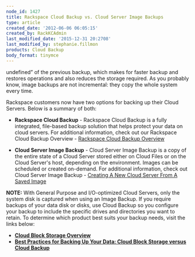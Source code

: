 ```yaml
---
node_id: 1427
title: Rackspace Cloud Backup vs. Cloud Server Image Backups
type: article
created_date: '2012-06-06 06:05:15'
created_by: RackKCAdmin
last_modified_date: '2015-12-31 20:2708'
last_modified_by: stephanie.fillmon
products: Cloud Backup
body_format: tinymce
---
```


undefined&rdquo; of the previous backup, which makes for faster
backup and restores operations and also reduces the storage required. As
you probably know, image backups are not incremental: they copy the
whole system every time.

Rackspace customers now have two options for backing up their Cloud
Servers. Below is a summary of both:

-   **Rackspace Cloud Backup** - Rackspace Cloud Backup is a fully
    integrated, file-based backup solution that helps protect your data
    on cloud servers. For additional information, check out our
    Rackspace Cloud Backup Overview - [Rackspace Cloud Backup
    Overview](http://www.rackspace.com/knowledge_center/article/rackspace-cloud-backup-overview)

-   **Cloud Server Image Backup** - Cloud Server Image Backup is a copy
    of the entire state of a Cloud Server stored either on Cloud Files
    or on the Cloud Server's host, depending on the environment. Images
    can be scheduled or created on-demand. For additional information,
    check out Cloud Server Image Backup - [Creating A New Cloud Server
    From A Saved
    Image](http://www.rackspace.com/knowledge_center/article/create-an-image-of-a-server-and-restore-a-server-from-a-saved-image)

**NOTE:** With General Purpose and I/O-optimized Cloud Servers, only the
system disk is captured when using an Image Backup. If you require
backups of your data disk or disks, use Cloud Backup so you configure
your backup to include the specific drives and directories you want to
retain. To determine which product best suits your backup needs, visit
the links below:

-   **[Cloud Block Storage
    Overview](http://www.rackspace.com/knowledge_center/article/cloud-block-storage-overview)**
-   **[Best Practices for Backing Up Your Data: Cloud Block Storage
    versus Cloud
    Backup](http://www.rackspace.com/knowledge_center/article/best-practices-for-backing-up-your-data-cloud-block-storage-versus-cloud-backup)**


